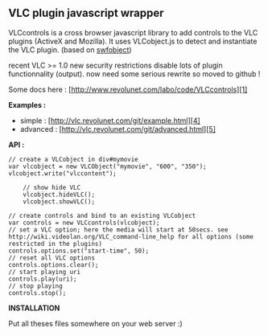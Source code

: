 VLC plugin javascript wrapper
-----------------------------

VLCcontrols is a cross browser javascript library to add controls to the VLC plugins (ActiveX and Mozilla). It uses VLCobject.js to detect and instantiate the VLC plugin. (based on [swfobject][3])

recent VLC >= 1.0 new security restrictions disable lots of plugin functionnality (output). now need some serious rewrite so moved to github !

Some docs here : [http://www.revolunet.com/labo/code/VLCcontrols][1]

**Examples :** 

 - simple : [http://vlc.revolunet.com/git/example.html][4]
 - advanced : [http://vlc.revolunet.com/git/advanced.html][5]

**API :** 

    // create a VLCobject in div#mymovie
    var vlcobject = new VLCObject("mymovie", "600", "350");
    vlcobject.write("vlccontent");
        
        // show hide VLC
        vlcobject.hideVLC();
        vlcobject.showVLC();
        
    // create controls and bind to an existing VLCobject
    var controls = new VLCcontrols(vlcobject);     
    // set a VLC option; here the media will start at 50secs. see http://wiki.videolan.org/VLC_command-line_help for all options (some restricted in the plugins)
    controls.options.set("start-time", 50); 
    // reset all VLC options
    controls.options.clear(); 
    // start playing uri
    controls.play(uri); 
    // stop playing
    controls.stop(); 

**INSTALLATION**

Put all theses files somewhere on your web server :)

  [1]: http://www.revolunet.com/labo/code/VLCcontrols
  [2]: http://wiki.videolan.org/VLC_command-line_help
  [3]: http://blog.deconcept.com/swfobject/
  [4]: http://vlc.revolunet.com/git/example.html
  [5]: http://vlc.revolunet.com/git/advanced.html